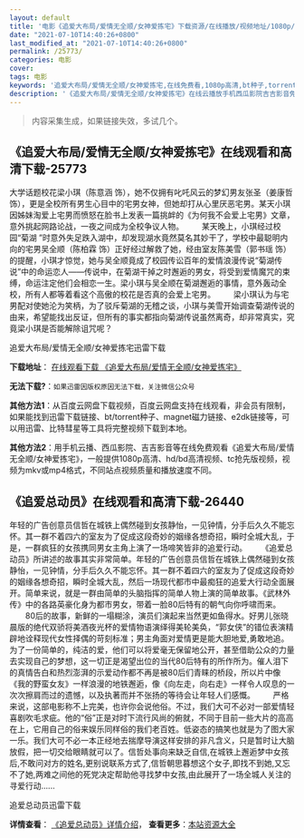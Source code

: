 ```yaml
---
layout: default
title: '电影《追爱大布局/爱情无全顺/女神爱拣宅》下载资源/在线播放/视频地址/1080p/高清/蓝光'
date: "2021-07-10T14:40:26+0800"
last_modified_at: "2021-07-10T14:40:26+0800"
permalink: /25773/
categories: 电影
cover:
tags: 电影
keywords: '追爱大布局/爱情无全顺/女神爱拣宅,在线免费看,1080p高清,bt种子,torrent,百度云盘,magnet,磁力链,迅雷下载资源'
description: '《追爱大布局/爱情无全顺/女神爱拣宅》在线云播放手机西瓜影院吉吉影音免费看，1080p高清bd/hd未删减完整版和tc抢先枪版，mkv/mp4格式，附带bt/torrent种子、magnet/磁力链、百度云盘、网盘资源迅雷下载链接'
---
```


>内容采集生成，如果链接失效，多试几个。


## 《追爱大布局/爱情无全顺/女神爱拣宅》在线观看和高清下载-25773

大学话题校花梁小琪（陈意涵 饰），她不仅拥有叱吒风云的梦幻男友张圣（姜康哲 饰），更是全校所有男生心目中的宅男女神，但她却打从心里厌恶宅男。某天小琪因姊妹淘爱上宅男而愤怒在脸书上发表一篇挑衅的《为何我不会爱上宅男》文章，意外挑起网路论战，一夜之间成为全校争议人物。 　　某天晚上，小琪经过校园&ldquo;菊湖 ”时意外失足跌入湖中，却发现湖水竟然莫名其妙干了，学校中最聪明内向的宅男吴全顺（陈柏霖 饰）正好经过解救了她，经由室友陈美雪（郭书瑶 饰）的提醒，小琪才惊觉，她与吴全顺竟成了校园传讼百年的爱情浪漫传说&ldquo;菊湖传说”中的命运恋人——传说中，在菊湖干掉之时邂逅的男女，将受到爱情魔咒的束缚，命运注定他们会相恋一生。梁小琪与吴全顺在菊湖邂逅的事情，意外轰动全校，所有人都等着看这个高傲的校花是否真的会爱上宅男。 　　梁小琪认为与宅男配对使她沦为笑柄，为了驳斥菊湖的无稽之谈，小琪与美雪开始调查菊湖传说的由来，希望能找出反证，但所有的事实都指向菊湖传说虽然离奇，却非常真实，究竟梁小琪是否能解除诅咒呢？


追爱大布局/爱情无全顺/女神爱拣宅迅雷下载

**下载地址**： [在线观看下载 《追爱大布局/爱情无全顺/女神爱拣宅》](https://www.993dy.com//vod-detail-id-22362.html) 


**无法下载?**：`如果迅雷因版权原因无法下载，关注微信公众号 `

**其他方法1**：从百度云网盘下载视频，百度云网盘支持在线观看，非会员有限制，如果能找到迅雷下载链接、bt/torrent种子、magnet磁力链接、e2dk链接等，可以用迅雷、比特彗星等工具将完整视频下载到本地。

**其他方法2**：用手机云播、西瓜影院、吉吉影音等在线免费观看《追爱大布局/爱情无全顺/女神爱拣宅》，一般提供1080p高清、hd/bd高清视频、tc抢先版视频，视频为mkv或mp4格式，不同站点视频质量和播放速度不同。


## 《追爱总动员》在线观看和高清下载-26440

年轻的广告创意员信哲在城铁上偶然碰到女孩静怡，一见钟情，分手后久久不能忘怀。其一群不着四六的室友为了促成这段奇妙的姻缘各想奇招，瞬时全城大乱，于是，一群疯狂的女孩携同男女主角上演了一场啼笑皆非的追爱行动。 　　《追爱总动员》所讲述的故事其实非常简单。年轻的广告创意员信哲在城铁上偶然碰到女孩静怡，一见钟情，分手后久久不能忘怀。其一群不着四六的室友为了促成这段奇妙的姻缘各想奇招，瞬时全城大乱，然后一场现代都市中最痴狂的追爱大行动全面展开。简单来说，就是一群由简单的头脑指挥的简单人物上演的简单故事。《武林外传》中的各路英豪化身为都市男女，带着一脸80后特有的朝气向你呼啸而来。 　　80后的故事，新鲜的一塌糊涂，演员们演起来当然更如鱼得水。好男儿张晓晨版的绝代双骄将美酒夜光杯的爱情物语演绎得美轮美奂，“郭女侠&rdquo;的错位表演精辟地诠释现代女性择偶的苛刻标准；男主角面对爱情更是能大胆地爱,勇敢地追。为了一份简单的，纯洁的爱，他们可以将爱毫无保留地公开，甚至借助公众的力量去实现自己的梦想，这一切正是渴望出位的当代80后特有的所作所为。催人泪下的真情告白和热烈澎湃的示爱动作都不再是被80后们青睐的桥段，所以片中像《我的野蛮女友》一样浪漫的地铁邂逅，像《向左走，向右走》一样令人叹息的一次次擦肩而过的遗憾，以及执著而并不张扬的等待会让年轻人们感慨。 　　严格来说，这部电影称不上完美，也许你会说他俗。不过，我们大可不必对一部爱情轻喜剧吹毛求疵。他的&ldquo;俗&rdquo;正是对时下流行风尚的俯就，不同于目前一些大片的高高在上，它用自己的俗来娱乐同样俗的我们老百姓。低姿态的搞笑也就是为了图大家一乐。我们大可不必一本正经地去揣摩导演这样安排的非凡含义，只是暂时让大脑放假，把一切交给眼睛就可以了。信哲处事向来缺乏自信,在城铁上邂逅梦中女孩后,不敢问对方的姓名,更别说联系方式了,信哲朝思暮想这个女子,即找不到她,又忘不了她,两难之间他的死党决定帮助他寻找梦中女孩,由此展开了一场全城人关注的寻爱行动......


追爱总动员迅雷下载

**详情查看**： [《追爱总动员》详情介绍](/movie/26440/)， **查看更多**：[本站资源大全](/movie/t/all/)

